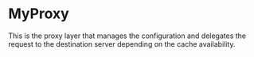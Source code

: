 # MyProxy
This is the proxy layer that manages the configuration and delegates the request to the destination server depending on the cache availability.
